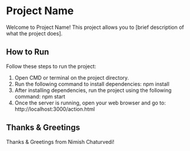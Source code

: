 
# Project Name

Welcome to Project Name! This project allows you to [brief description of what the project does].

## How to Run

Follow these steps to run the project:

1. Open CMD or terminal on the project directory.
2. Run the following command to install dependencies:
npm install
3. After installing dependencies, run the project using the following command:
npm start
4. Once the server is running, open your web browser and go to:
http://localhost:3000/action.html

## Thanks & Greetings

Thanks & Greetings from Nimish Chaturvedi!
